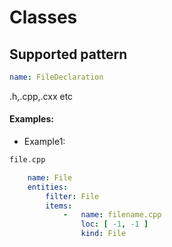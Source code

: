 # Classes

## Supported pattern
```yaml
name: FileDeclaration
```
.h,.cpp,.cxx etc

#### Examples: 

- Example1:
```cpp
file.cpp
```
```yaml
    name: File
    entities:
        filter: File
        items:
            -   name: filename.cpp
                loc: [ -1, -1 ]
                kind: File
```